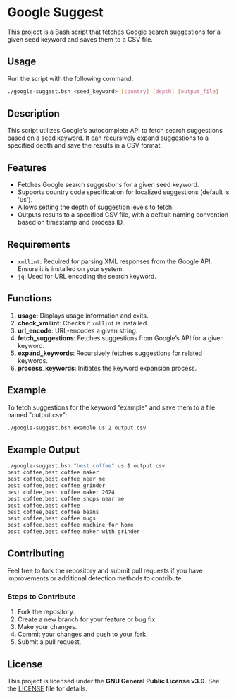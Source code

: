 # Google Suggest

This project is a Bash script that fetches Google search suggestions for a given seed keyword and saves them to a CSV file.

## Usage
Run the script with the following command:
```bash
./google-suggest.bsh <seed_keyword> [country] [depth] [output_file]
```

## Description
This script utilizes Google’s autocomplete API to fetch search suggestions based on a seed keyword. It can recursively expand suggestions to a specified depth and save the results in a CSV format.

## Features
- Fetches Google search suggestions for a given seed keyword.
- Supports country code specification for localized suggestions (default is 'us').
- Allows setting the depth of suggestion levels to fetch.
- Outputs results to a specified CSV file, with a default naming convention based on timestamp and process ID.

## Requirements
- `xmllint`: Required for parsing XML responses from the Google API. Ensure it is installed on your system.
- `jq`: Used for URL encoding the search keyword.

## Functions
1. **usage**: Displays usage information and exits.
2. **check_xmllint**: Checks if `xmllint` is installed.
3. **url_encode**: URL-encodes a given string.
4. **fetch_suggestions**: Fetches suggestions from Google’s API for a given keyword.
5. **expand_keywords**: Recursively fetches suggestions for related keywords.
6. **process_keywords**: Initiates the keyword expansion process.

## Example
To fetch suggestions for the keyword "example" and save them to a file named "output.csv":
```bash
./google-suggest.bsh example us 2 output.csv
```

## Example Output

```bash
./google-suggest.bsh "best coffee" us 1 output.csv
best coffee,best coffee maker
best coffee,best coffee near me
best coffee,best coffee grinder
best coffee,best coffee maker 2024
best coffee,best coffee shops near me
best coffee,best coffee
best coffee,best coffee beans
best coffee,best coffee mugs
best coffee,best coffee machine for home
best coffee,best coffee maker with grinder
```

## Contributing

Feel free to fork the repository and submit pull requests if you have improvements or additional detection methods to contribute.

### Steps to Contribute

1. Fork the repository.
2. Create a new branch for your feature or bug fix.
3. Make your changes.
4. Commit your changes and push to your fork.
5. Submit a pull request.

## License

This project is licensed under the **GNU General Public License v3.0**. See the [LICENSE](LICENSE) file for details.

